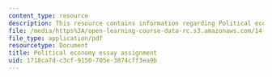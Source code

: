 ```yaml
---
content_type: resource
description: This resource contains information regarding Political economy
file: /media/https%3A/open-learning-course-data-rc.s3.amazonaws.com/14-73-the-challenge-of-world-poverty-spring-2011/1718ca7dc3cf9150705e3874cff3ea9b_MIT14_73S11_political.pdf
file_type: application/pdf
resourcetype: Document
title: Political economy essay assignment
uid: 1718ca7d-c3cf-9150-705e-3874cff3ea9b
---
```

